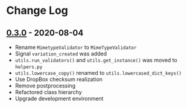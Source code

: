 # Change Log

## [0.3.0](https://github.com/dldevinc/paper-uploads/tree/v0.3.0) - 2020-08-04
- Rename `MimetypeValidator` to `MimeTypeValidator`
- Signal `variation_created` was added
- `utils.run_validators()` and `utils.get_instance()` was moved to `helpers.py`
- `utils.lowercase_copy()` renamed to `utils.lowercased_dict_keys()`
- Use DropBox checksum realization
- Remove postprocessing
- Refactored class hierarchy
- Upgrade development environment

